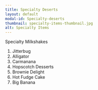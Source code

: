 ```yaml
---
title: Specialty Deserts
layout: default
modal-id: Specialty-deserts 
thumbnail: specialty-items-thumbnail.jpg
alt: Specialty Items 
---
```

Specialty Milkshakes
  1. Jitterbug
  2. Alligator
  3. Carmanana
  4. Hopscotch
Desserts
  1. Brownie Delight
  2. Hot Fudge Cake
  3. Big Banana

